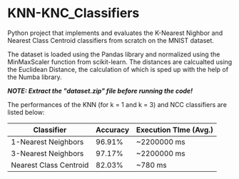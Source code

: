 # KNN-KNC_Classifiers

Python project that implements and evaluates the K-Nearest Nighbor and Nearest Class Centroid classifiers from scratch on the MNIST dataset.

The dataset is loaded using the Pandas library and normalized using the MinMaxScaler function from scikit-learn.
The distances are calcualted using the Euclidean Distance, the calculation of which is sped up with the help of the Numba library.

***NOTE: Extract the "dataset.zip" file before running the code!***

The performances of the KNN (for k = 1 and k = 3) and NCC classifiers are listed below:

| Classifier | Accuracy | Execution TIme (Avg.) |
| ------------- | ------------- | -------------|
| 1-Nearest Neighbors | 96.91% | ~2200000 ms  |
| 3-Nearest Neighbors | 97.17% | ~2200000 ms  |
| Nearest Class Centroid | 82.03% | ~780 ms  |

